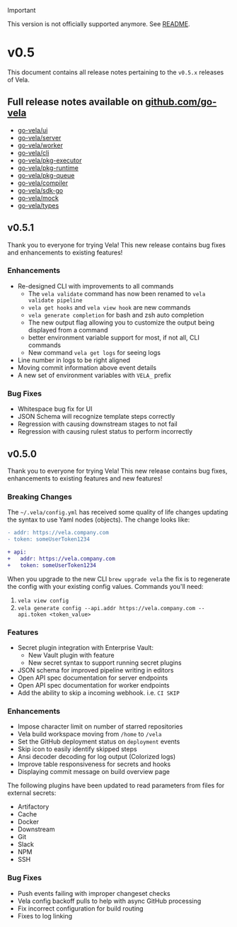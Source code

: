> [!IMPORTANT]
> This version is not officially supported anymore. See [README](../.github/README.md).

# v0.5

This document contains all release notes pertaining to the `v0.5.x` releases of Vela.

## Full release notes available on [github.com/go-vela](https://github.com/go-vela)

* [go-vela/ui](https://github.com/go-vela/ui/releases)
* [go-vela/server](https://github.com/go-vela/server/releases)
* [go-vela/worker](https://github.com/go-vela/worker/releases)
* [go-vela/cli](https://github.com/go-vela/cli/releases)
* [go-vela/pkg-executor](https://github.com/go-vela/pkg-executor/releases)
* [go-vela/pkg-runtime](https://github.com/go-vela/pkg-runtime/releases)
* [go-vela/pkg-queue](https://github.com/go-vela/pkg-queue/releases)
* [go-vela/compiler](https://github.com/go-vela/compiler/releases)
* [go-vela/sdk-go](https://github.com/go-vela/sdk-go/releases)
* [go-vela/mock](https://github.com/go-vela/mock/releases)
* [go-vela/types](https://github.com/go-vela/types/releases)

## v0.5.1

Thank you to everyone for trying Vela! This new release contains bug fixes and enhancements to existing features!

### Enhancements

* Re-designed CLI with improvements to all commands
  * The `vela validate` command has now been renamed to `vela validate pipeline`
  * `vela get hooks` and `vela view hook` are new commands
  * `vela generate completion` for bash and zsh auto completion
  * The new output flag allowing you to customize the output being displayed from a command
  * better environment variable support for most, if not all, CLI commands
  * New command `vela get logs` for seeing logs
* Line number in logs to be right aligned
* Moving commit information above event details
* A new set of environment variables with `VELA_` prefix

### Bug Fixes

* Whitespace bug fix for UI
* JSON Schema will recognize template steps correctly
* Regression with causing downstream stages to not fail
* Regression with causing rulest status to perform incorrectly

## v0.5.0

Thank you to everyone for trying Vela! This new release contains bug fixes, enhancements to existing features and new features!

### Breaking Changes

The `~/.vela/config.yml` has received some quality of life changes updating the syntax to use Yaml nodes (objects). The change looks like:

```diff
- addr: https://vela.company.com
- token: someUserToken1234

+ api:
+   addr: https://vela.company.com
+   token: someUserToken1234
```

When you upgrade to the new CLI `brew upgrade vela` the fix is to regenerate the config with your existing config values. Commands you'll need:

1. `vela view config`
2. `vela generate config --api.addr https://vela.company.com --api.token <token_value>`

### Features

* Secret plugin integration with Enterprise Vault:
  * New Vault plugin with feature
  * New secret syntax to support running secret plugins
* JSON schema for improved pipeline writing in editors
* Open API spec documentation for server endpoints
* Open API spec documentation for worker endpoints
* Add the ability to skip a incoming webhook. i.e. `CI SKIP`

### Enhancements

* Impose character limit on number of starred repositories
* Vela build workspace moving from `/home` to `/vela`
* Set the GitHub deployment status on `deployment` events
* Skip icon to easily identify skipped steps
* Ansi decoder decoding for log output (Colorized logs)
* Improve table responsiveness for secrets and hooks
* Displaying commit message on build overview page

The following plugins have been updated to read parameters from files for external secrets:

* Artifactory
* Cache
* Docker
* Downstream
* Git
* Slack
* NPM
* SSH

### Bug Fixes

* Push events failing with improper changeset checks
* Vela config backoff pulls to help with async GitHub processing
* Fix incorrect configuration for build routing
* Fixes to log linking
